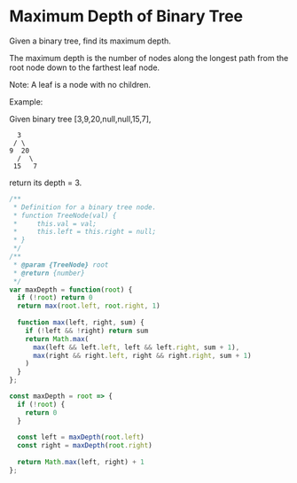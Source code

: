 # Maximum Depth of Binary Tree

Given a binary tree, find its maximum depth.

The maximum depth is the number of nodes along the longest path from the root node down to the farthest leaf node.

Note: A leaf is a node with no children.

Example:

Given binary tree [3,9,20,null,null,15,7],

      3
     / \
    9  20
      /  \
     15   7

return its depth = 3.


```JavaScript
/**
 * Definition for a binary tree node.
 * function TreeNode(val) {
 *     this.val = val;
 *     this.left = this.right = null;
 * }
 */
/**
 * @param {TreeNode} root
 * @return {number}
 */
var maxDepth = function(root) {
  if (!root) return 0
  return max(root.left, root.right, 1)
  
  function max(left, right, sum) {
    if (!left && !right) return sum
    return Math.max(
      max(left && left.left, left && left.right, sum + 1),
      max(right && right.left, right && right.right, sum + 1)
    )
  }
};

const maxDepth = root => {
  if (!root) {
    return 0
  }
  
  const left = maxDepth(root.left)
  const right = maxDepth(root.right)
  
  return Math.max(left, right) + 1
};
```